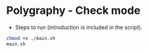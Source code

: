 # Polygraphy - Check mode

+ Steps to run (introduction is included in the script).

```bash
chmod +x ./main.sh
main.sh
```
